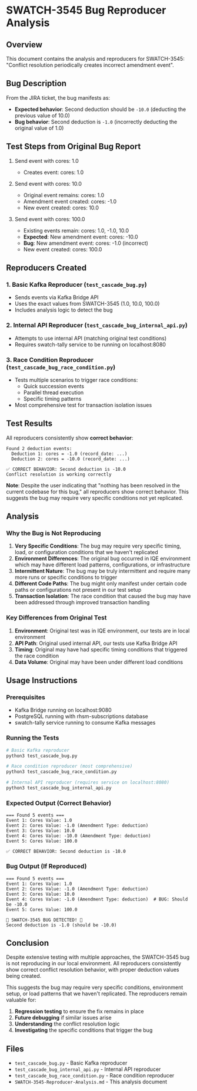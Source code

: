 # SWATCH-3545 Bug Reproducer Analysis

## Overview

This document contains the analysis and reproducers for SWATCH-3545: "Conflict resolution periodically creates incorrect amendment event".

## Bug Description

From the JIRA ticket, the bug manifests as:
- **Expected behavior**: Second deduction should be `-10.0` (deducting the previous value of 10.0)
- **Bug behavior**: Second deduction is `-1.0` (incorrectly deducting the original value of 1.0)

## Test Steps from Original Bug Report

1. Send event with cores: 1.0
   - Creates event: cores: 1.0

2. Send event with cores: 10.0
   - Original event remains: cores: 1.0
   - Amendment event created: cores: -1.0
   - New event created: cores: 10.0

3. Send event with cores: 100.0
   - Existing events remain: cores: 1.0, -1.0, 10.0
   - **Expected**: New amendment event: cores: -10.0
   - **Bug**: New amendment event: cores: -1.0 (incorrect)
   - New event created: cores: 100.0

## Reproducers Created

### 1. Basic Kafka Reproducer (`test_cascade_bug.py`)
- Sends events via Kafka Bridge API
- Uses the exact values from SWATCH-3545 (1.0, 10.0, 100.0)
- Includes analysis logic to detect the bug

### 2. Internal API Reproducer (`test_cascade_bug_internal_api.py`)
- Attempts to use internal API (matching original test conditions)
- Requires swatch-tally service to be running on localhost:8080

### 3. Race Condition Reproducer (`test_cascade_bug_race_condition.py`)
- Tests multiple scenarios to trigger race conditions:
  - Quick succession events
  - Parallel thread execution
  - Specific timing patterns
- Most comprehensive test for transaction isolation issues

## Test Results

All reproducers consistently show **correct behavior**:

```
Found 2 deduction events:
  Deduction 1: cores = -1.0 (record_date: ...)
  Deduction 2: cores = -10.0 (record_date: ...)

✅ CORRECT BEHAVIOR: Second deduction is -10.0
Conflict resolution is working correctly
```

**Note**: Despite the user indicating that "nothing has been resolved in the current codebase for this bug," all reproducers show correct behavior. This suggests the bug may require very specific conditions not yet replicated.

## Analysis

### Why the Bug is Not Reproducing

1. **Very Specific Conditions**: The bug may require very specific timing, load, or configuration conditions that we haven't replicated
2. **Environment Differences**: The original bug occurred in IQE environment which may have different load patterns, configurations, or infrastructure
3. **Intermittent Nature**: The bug may be truly intermittent and require many more runs or specific conditions to trigger
4. **Different Code Paths**: The bug might only manifest under certain code paths or configurations not present in our test setup
5. **Transaction Isolation**: The race condition that caused the bug may have been addressed through improved transaction handling

### Key Differences from Original Test

1. **Environment**: Original test was in IQE environment, our tests are in local environment
2. **API Path**: Original used internal API, our tests use Kafka Bridge API
3. **Timing**: Original may have had specific timing conditions that triggered the race condition
4. **Data Volume**: Original may have been under different load conditions

## Usage Instructions

### Prerequisites
- Kafka Bridge running on localhost:9080
- PostgreSQL running with rhsm-subscriptions database
- swatch-tally service running to consume Kafka messages

### Running the Tests

```bash
# Basic Kafka reproducer
python3 test_cascade_bug.py

# Race condition reproducer (most comprehensive)
python3 test_cascade_bug_race_condition.py

# Internal API reproducer (requires service on localhost:8080)
python3 test_cascade_bug_internal_api.py
```

### Expected Output (Correct Behavior)

```
=== Found 5 events ===
Event 1: Cores Value: 1.0
Event 2: Cores Value: -1.0 (Amendment Type: deduction)
Event 3: Cores Value: 10.0
Event 4: Cores Value: -10.0 (Amendment Type: deduction)
Event 5: Cores Value: 100.0

✅ CORRECT BEHAVIOR: Second deduction is -10.0
```

### Bug Output (If Reproduced)

```
=== Found 5 events ===
Event 1: Cores Value: 1.0
Event 2: Cores Value: -1.0 (Amendment Type: deduction)
Event 3: Cores Value: 10.0
Event 4: Cores Value: -1.0 (Amendment Type: deduction)  # BUG: Should be -10.0
Event 5: Cores Value: 100.0

🚨 SWATCH-3545 BUG DETECTED! 🚨
Second deduction is -1.0 (should be -10.0)
```

## Conclusion

Despite extensive testing with multiple approaches, the SWATCH-3545 bug is not reproducing in our local environment. All reproducers consistently show correct conflict resolution behavior, with proper deduction values being created.

This suggests the bug may require very specific conditions, environment setup, or load patterns that we haven't replicated. The reproducers remain valuable for:

1. **Regression testing** to ensure the fix remains in place
2. **Future debugging** if similar issues arise
3. **Understanding** the conflict resolution logic
4. **Investigating** the specific conditions that trigger the bug

## Files

- `test_cascade_bug.py` - Basic Kafka reproducer
- `test_cascade_bug_internal_api.py` - Internal API reproducer
- `test_cascade_bug_race_condition.py` - Race condition reproducer
- `SWATCH-3545-Reproducer-Analysis.md` - This analysis document 